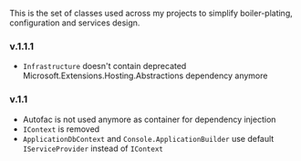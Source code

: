 This is the set of classes used across my projects to simplify boiler-plating, configuration and services design.

### v.1.1.1
- `Infrastructure` doesn't contain deprecated Microsoft.Extensions.Hosting.Abstractions dependency anymore
### v.1.1
- Autofac is not used anymore as container for dependency injection
- `IContext` is removed
- `ApplicationDbContext` and `Console.ApplicationBuilder` use default `IServiceProvider` instead of `IContext`

